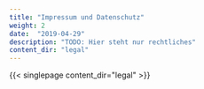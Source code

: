 ```yaml
---
title: "Impressum und Datenschutz"
weight: 2
date:  "2019-04-29"
description: "TODO: Hier steht nur rechtliches"
content_dir: "legal"
---
```


{{< singlepage content_dir="legal" >}}
